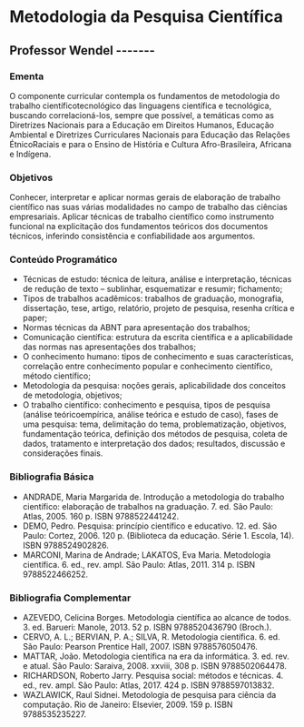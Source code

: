 # Metodologia da Pesquisa Científica
## Professor Wendel -------

### Ementa

O componente curricular contempla os fundamentos de metodologia do trabalho científicotecnológico das linguagens científica e tecnológica, buscando correlacioná-los, sempre que possível, a temáticas como as Diretrizes Nacionais para a Educação em Direitos Humanos, Educação Ambiental e Diretrizes Curriculares Nacionais para Educação das Relações ÉtnicoRaciais e para o Ensino de História e Cultura Afro-Brasileira, Africana e Indígena.

### Objetivos

Conhecer, interpretar e aplicar normas gerais de elaboração de trabalho científico nas suas várias modalidades no campo de trabalho das ciências empresariais. Aplicar técnicas de trabalho científico como instrumento funcional na explicitação dos fundamentos teóricos dos documentos técnicos, inferindo consistência e confiabilidade aos argumentos.

### Conteúdo Programático

- Técnicas de estudo: técnica de leitura, análise e interpretação, técnicas de redução de texto – sublinhar, esquematizar e resumir; fichamento;
- Tipos de trabalhos acadêmicos: trabalhos de graduação, monografia, dissertação, tese, artigo, relatório, projeto de pesquisa, resenha crítica e paper;
- Normas técnicas da ABNT para apresentação dos trabalhos;
- Comunicação científica: estrutura da escrita científica e a aplicabilidade das normas nas apresentações dos trabalhos;
- O conhecimento humano: tipos de conhecimento e suas características, correlação entre conhecimento popular e conhecimento científico, método científico;
- Metodologia da pesquisa: noções gerais, aplicabilidade dos conceitos de metodologia, objetivos;
- O trabalho científico: conhecimento e pesquisa, tipos de pesquisa (análise teóricoempírica, análise teórica e estudo de caso), fases de uma pesquisa: tema, delimitação do tema, problematização, objetivos, fundamentação teórica, definição dos métodos de pesquisa, coleta de dados, tratamento e interpretação dos dados; resultados, discussão e considerações finais.

### Bibliografia Básica

- ANDRADE, Maria Margarida de. Introdução a metodologia do trabalho científico: elaboração de trabalhos na graduação. 7. ed. São Paulo: Atlas, 2005. 160 p. ISBN 9788522441242.
- DEMO, Pedro. Pesquisa: princípio científico e educativo. 12. ed. São Paulo: Cortez, 2006. 120 p. (Biblioteca da educação. Série 1. Escola, 14). ISBN 9788524902826.
- MARCONI, Marina de Andrade; LAKATOS, Eva Maria. Metodologia científica. 6. ed., rev. ampl. São Paulo: Atlas, 2011. 314 p. ISBN 9788522466252.

### Bibliografia Complementar

- AZEVEDO, Celicina Borges. Metodologia científica ao alcance de todos. 3. ed. Barueri: Manole, 2013. 52 p. ISBN 9788520436790 (Broch.).
- CERVO, A. L.; BERVIAN, P. A.; SILVA, R. Metodologia científica. 6. ed. São Paulo: Pearson Prentice Hall, 2007. ISBN 9788576050476.
- MATTAR, João. Metodologia científica na era da informática. 3. ed. rev. e atual. São Paulo: Saraiva, 2008. xxviii, 308 p. ISBN 9788502064478.
- RICHARDSON, Roberto Jarry. Pesquisa social: métodos e técnicas. 4. ed., rev. ampl. São Paulo: Atlas, 2017. 424 p. ISBN 9788597013832.
- WAZLAWICK, Raul Sidnei. Metodologia de pesquisa para ciência da computação. Rio de Janeiro: Elsevier, 2009. 159 p. ISBN 9788535235227. 
  
